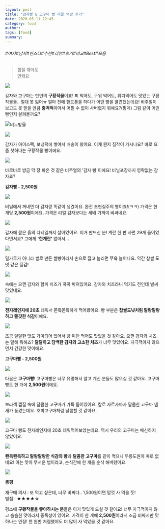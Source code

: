 ```yaml
---
layout: post
title: "감자빵 & 고구마 빵 리얼 먹방 후기"
date: 2020-05-11 12:45
category: food
author: 
tags: [food]
summary: 
---
```


###### #여자#남자#인스타#추천#리뷰#후기#비교#Best#모음

>   
> 껍질 깎아도  
> 안돼요  

![](https://img1.daumcdn.net/thumb/R720x0/?fname=https%3A%2F%2Ft1.daumcdn.net%2Fliveboard%2Fbabshim%2Faea0fa75cec64c92a3b1ae1265ed08cb.JPG)

감자와 고구마는 만인의  **구황작물**이죠! 쪄 먹어도, 구워 먹어도, 튀겨먹어도 맛있는 구황작물들.. 절대 못 잃어ㅠ 얼마 전에 핸드폰을 하다가 어떤 빵을 발견했는데요! 비주얼이 보고도 못 믿을 만큼  **충격적**이어서 어쩔 수 없이 사버렸지 뭐예요?(핑계) 그럼 같이 어떤 빵인지 살펴볼까요?

![비누방울](https://t1.daumcdn.net/liveboard/emoticon/kakaofriends/v1/big-niniz/2.gif)

![](https://img1.daumcdn.net/thumb/R720x0/?fname=https%3A%2F%2Ft1.daumcdn.net%2Fliveboard%2Fbabshim%2Fd7cb858eb9384515ba91e4ccf05d195f.jpg)

감자가 아이스팩, 보냉팩에 쌓여서 배송이 왔어요. 이게 뭔지 짐작이 가시나요? 바로 요즘 핫하다는 구황작물 빵이에요.

![](https://img1.daumcdn.net/thumb/R720x0/?fname=https%3A%2F%2Ft1.daumcdn.net%2Fliveboard%2Fbabshim%2Fbdd4ecfc0251424c9fcaf4d71ffe894a.JPG)

바로바로 방금 막 장 봐온 것 같은 비주얼의 '감자 빵'이에요! 비닐포장까지 영락없는 감자죠?

**감자빵 - 2,500원**

![](https://img1.daumcdn.net/thumb/R720x0/?fname=https%3A%2F%2Ft1.daumcdn.net%2Fliveboard%2Fbabshim%2Fffdc4dba0cb84510abd84f5077f7d2b2.jpg)

비닐에서 꺼내면 더 감자랑 똑같이 생겼어요. 완전 초현실주의 빵이죠!(ㅋㅋ) 가격은 한 개당  **2,500원**이에요. 가격은 리얼 감자보다는 세배 가까이 비싸네요.

![](https://img1.daumcdn.net/thumb/R720x0/?fname=https%3A%2F%2Ft1.daumcdn.net%2Fliveboard%2Fbabshim%2F6cb757aad8cc4473ab6417a089c65a31.JPG)

감자에 묻은 흙의 디테일까지 살아있어요. 이거 만드신 분! 계란 한 판 사면 29개 들어있다면서요? 그에게 **'한계란'**  없어서...

![](https://img1.daumcdn.net/thumb/R720x0/?fname=https%3A%2F%2Ft1.daumcdn.net%2Fliveboard%2Fbabshim%2F1922323fb97746b3bc81547c3aa603f5.jpg)

밀가루가 아니라 쌀로 만든 쌀빵이라서 손으로 잡고 늘리면 쭈욱 늘어나요. 약간 찹쌀 도넛 같은 질감!

![](https://img1.daumcdn.net/thumb/R720x0/?fname=https%3A%2F%2Ft1.daumcdn.net%2Fliveboard%2Fbabshim%2F781fb8e97de14976b0bdf39b8884b3c3.JPG)

속에는 으깬 감자와 함께 치즈가 콕콕 박혀있어요. 감자와 치즈라니 먹기도 전인데 벌써 맛있네요.

![](https://t1.daumcdn.net/liveboard/babshim/959bf49d548e4800bd20f0324e4313a3.gif)

**전자레인지에 20초**  데워서 쫀득쫀득하게 먹어봤어요. 빵 부분은  **찹쌀도넛처럼 말랑말랑하고 쫄깃한 식감**이에요.

![](https://img1.daumcdn.net/thumb/R720x0/?fname=https%3A%2F%2Ft1.daumcdn.net%2Fliveboard%2Fbabshim%2F91344c28ee284654aec9c22bf6d6b9d1.jpg)

조금 달달한 맛도 가미되어 있어서 빵 피만 먹어도 맛있을 것 같아요. 으깬 감자와 치즈는 말해 뭐해죠?  **달달하고 담백한 감자와 고소한 치즈**가 너무 맛있어요. 자극적이지 않으면서 건강한 맛이에요.

**고구마빵 - 2,500원**

![](https://img1.daumcdn.net/thumb/R720x0/?fname=https%3A%2F%2Ft1.daumcdn.net%2Fliveboard%2Fbabshim%2Fad1b39b19c6545378903904830d214f8.jpg)

다음은  **고구마빵**! 고구마빵은 너무 유명해서 알고 계신 분들도 많으실 것 같아요. 고구마 빵도 한 개에 **2,500원**이에요.

![](https://img1.daumcdn.net/thumb/R720x0/?fname=https%3A%2F%2Ft1.daumcdn.net%2Fliveboard%2Fbabshim%2F516b9f62fa5c460e9f3528a7e0c62732.JPG)

보라색 껍질 속에 달콤한 고구마가 가득 들어있어요. 칼로 자르자마자 달콤한 고구마 냄새가 풍겼는데요. 호박고구마처럼 달콤할 것 같아요.

![](https://img1.daumcdn.net/thumb/R720x0/?fname=https%3A%2F%2Ft1.daumcdn.net%2Fliveboard%2Fbabshim%2F2263a0800676469b9e6e2d2ea4dd8d90.jpg)

고구마 빵도 전자레인지에 20초 데워먹어보았는데요. 역시 우리의 고구마는 배신하지 않았어요.

![](https://t1.daumcdn.net/liveboard/babshim/56dc185f61ab456fa6b6b9aff1d4081d.gif)

**쫜득쫜득하고 말랑말랑한 식감의 빵**과  **달콤한 고구마**를 같이 먹으니 무릉도원이 따로 없네요! 아는 맛이 무서운 법이라고, 순식간에 한 개를 순삭 해버렸어요.

![](https://img1.daumcdn.net/thumb/R720x0/?fname=https%3A%2F%2Ft1.daumcdn.net%2Fliveboard%2Fbabshim%2Fedcbe910c5cd445a8ab0dc4379c68060.JPG)

**총평**

재구매 의사 : 또 먹고 싶은데, 너무 비싸다.. 1,500원이면 맘껏 사 먹을 듯!  
별점 : ★★★★☆  

평소에  **구황작물을 좋아하시는 분**들은 이거 맛있게 드실 것 같아요! 너무 자극적이지 않고 슴슴한 맛이라서 중독성이 있어요. 가격이 한 개에 **2,500원**이라서 조금 비싸지만 맛 하나는 인정! 천 원만 저렴했어도 더 많이 사 먹었을 것 같아요.